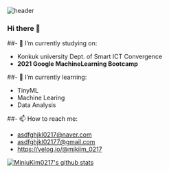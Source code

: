 ![header](https://capsule-render.vercel.app/api?type=soft&color=timeGradient&height=300&section=header&text=MinjuKim%20render&animation=twinkling&fontSize=90&textBg=true)



### Hi there 👋

##- 🔭 I’m currently studying on: 
  - Konkuk university Dept. of Smart ICT Convergence
  - **2021 Google MachineLearning Bootcamp**
  
##- 🌱 I’m currently learning: 
  - TinyML
  - Machine Learing
  - Data Analysis
  
 ##- 📫 How to reach me:
  - asdfghjkl0217@naver.com
  - asdfghjkl02177@gmail.com
  - https://velog.io/@mjkiim_0217

[![MinjuKim0217's github stats](https://github-readme-stats.vercel.app/api?username=MinjuKim0217)](https://github.com/anuraghazra/github-readme-stats)

<!--
**MinjuKim0217/MinjuKim0217** is a ✨ _special_ ✨ repository because its `README.md` (this file) appears on your GitHub profile.

Here are some ideas to get you started:


- 🔭 I’m currently working on ...
- 🌱 I’m currently learning ...
- 👯 I’m looking to collaborate on ...
- 🤔 I’m looking for help with ...
- 💬 Ask me about ...
- 📫 How to reach me: ...
- 😄 Pronouns: ...
- ⚡ Fun fact: ...
-->
